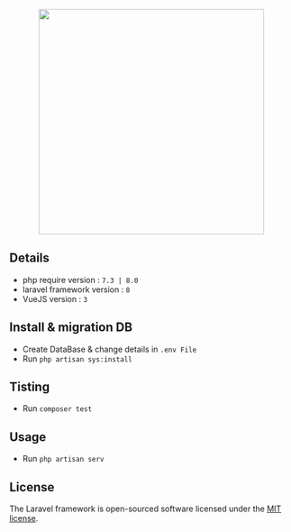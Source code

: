 <p align="center"><a href="https://laravel.com" target="_blank"><img src="https://raw.githubusercontent.com/laravel/art/master/logo-lockup/5%20SVG/2%20CMYK/1%20Full%20Color/laravel-logolockup-cmyk-red.svg" width="400"></a></p>

## Details

- php require version : `7.3 | 8.0`
- laravel framework version : `8`
- VueJS version : `3`

## Install & migration DB

- Create DataBase & change details in `.env File`
- Run `php artisan sys:install`

## Tisting
- Run `composer test`

## Usage
- Run `php artisan serv`

## License

The Laravel framework is open-sourced software licensed under the [MIT license](https://opensource.org/licenses/MIT).
#